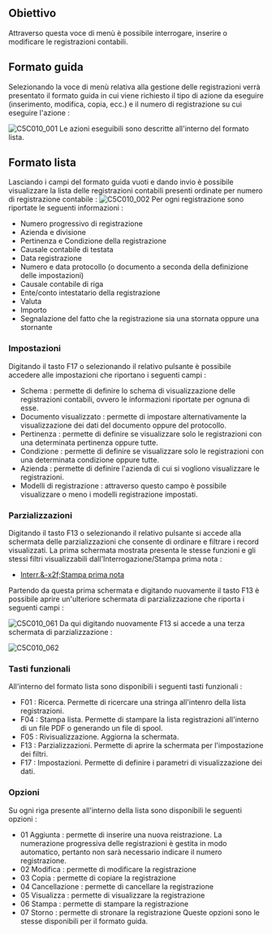 ## Obiettivo
Attraverso questa voce di menù è possibile interrogare, inserire o modificare le registrazioni contabili.

## Formato guida
Selezionando la voce di menù relativa alla gestione delle registrazioni verrà presentato il formato guida in cui viene richiesto il tipo di azione da eseguire (inserimento, modifica, copia, ecc.) e il numero di registrazione su cui eseguire l'azione : 

![C5C010_001](http://localhost:3000/immagini/MBDOC_OGG-P_C5E401G/C5C010_001.png)
Le azioni eseguibili sono descritte all'interno del formato lista.

## Formato lista
Lasciando i campi del formato guida vuoti e dando invio è possibile visualizzare la lista delle registrazioni contabili presenti ordinate per numero di registrazione contabile : 
![C5C010_002](http://localhost:3000/immagini/MBDOC_OGG-P_C5E401G/C5C010_002.png)
Per ogni registrazione sono riportate le seguenti informazioni : 
 * Numero progressivo di registrazione
 * Azienda e divisione
 * Pertinenza e Condizione della registrazione
 * Causale contabile di testata
 * Data registrazione
 * Numero e data protocollo (o documento a seconda della definizione delle impostazioni)
 * Causale contabile di riga
 * Ente/conto intestatario della registrazione
 * Valuta
 * Importo
 * Segnalazione del fatto che la registrazione sia una stornata oppure una stornante

### Impostazioni
Digitando il tasto F17 o selezionando il relativo pulsante è possibile accedere alle impostazioni che riportano i seguenti campi : 
 * Schema :  permette di definire lo schema di visualizzazione delle registrazioni contabili, ovvero le informazioni riportate per ognuna di esse.
 * Documento visualizzato :  permette di impostare alternativamente la visualizzazione dei dati del documento oppure del protocollo.
 * Pertinenza :  permette di definire se visualizzare solo le registrazioni con una determinata pertinenza oppure tutte.
 * Condizione :  permette di definire se visualizzare solo le registrazioni con una determinata condizione oppure tutte.
 * Azienda :  permette di definire l'azienda di cui si vogliono visualizzare le registrazioni.
 * Modelli di registrazione :  attraverso questo campo è possibile visualizzare o meno i modelli registrazione impostati.

### Parzializzazioni
Digitando il tasto F13 o selezionando il relativo pulsante si accede alla schermata delle parzializzazioni che consente di ordinare e filtrare i record visualizzati. La prima schermata mostrata presenta le stesse funzioni e gli stessi filtri visualizzabili dall'Interrogazione/Stampa prima nota : 

- [Interr.&-x2f;Stampa prima nota](Sorgenti/OJ/PGM/C5NAE4L)

Partendo da questa prima schermata e digitando nuovamente il tasto F13 è possibile aprire un'ulteriore schermata di parzializzazione che riporta i seguenti campi : 

![C5C010_061](http://localhost:3000/immagini/MBDOC_OGG-P_C5E401G/C5C010_061.png)
Da qui digitando nuovamente F13 si accede a una terza schermata di parzializzazione : 

![C5C010_062](http://localhost:3000/immagini/MBDOC_OGG-P_C5E401G/C5C010_062.png)
### Tasti funzionali
All'interno del formato lista sono disponibili i seguenti tasti funzionali : 
 * F01 :  Ricerca. Permette di ricercare una stringa all'intenro della lista registrazioni.
 * F04 :  Stampa lista. Permette di stampare la lista registrazioni all'interno di un file PDF o generando un file di spool.
 * F05 :  Rivisualizzazione. Aggiorna la schermata.
 * F13 :  Parzializzazioni. Permette di aprire la schermata per l'impostazione dei filtri.
 * F17 :  Impostazioni. Permette di definire i parametri di visualizzazione dei dati.

### Opzioni
Su ogni riga presente all'interno della lista sono disponibili le seguenti opzioni : 
 * 01 Aggiunta :  permette di inserire una nuova reistrazione. La numerazione progressiva delle registrazioni è gestita in modo automatico, pertanto non sarà necessario indicare il numero registrazione.
 * 02 Modifica :  permette di modificare la registrazione
 * 03 Copia :  permette di copiare la registrazione
 * 04 Cancellazione :  permette di cancellare la registrazione
 * 05 Visualizza :  permette di visualizzare la registrazione
 * 06 Stampa :  permette di stampare la registrazione
 * 07 Storno :  permette di stronare la registrazione
Queste opzioni sono le stesse disponibili per il formato guida.

